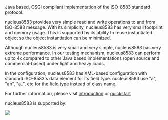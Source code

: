 Java based, OSGi compliant implementation of the ISO-8583 standard protocol.

nucleus8583 provides very simple read and write operations to and from ISO-8583 message. With its simplicity, nucleus8583 has very small footprint and memory usage. This is supported by its ability to reuse instantiated object so the object instantiation can be minimized.

Although nucleus8583 is very small and very simple, nucleus8583 has very extreme performance. In our testing mechanism, nucleus8583 can perform up to 4x compared to other Java based implementations (open source and commercial-based) under light and heavy loads.

In the configuration, nucleus8583 has XML-based configuration with standard ISO-8583's data element for its field type. nucleus8583 use "a", "an", "a..", etc for the field type instead of class name.

For further information, please visit [introduction](Introduction.md) or [quickstart](Quickstart.md)


nucleus8583 is supported by:

[![](http://www.ej-technologies.com/images/headlines2/3453392302.png)](http://www.ej-technologies.com/products/jprofiler/overview.html)
